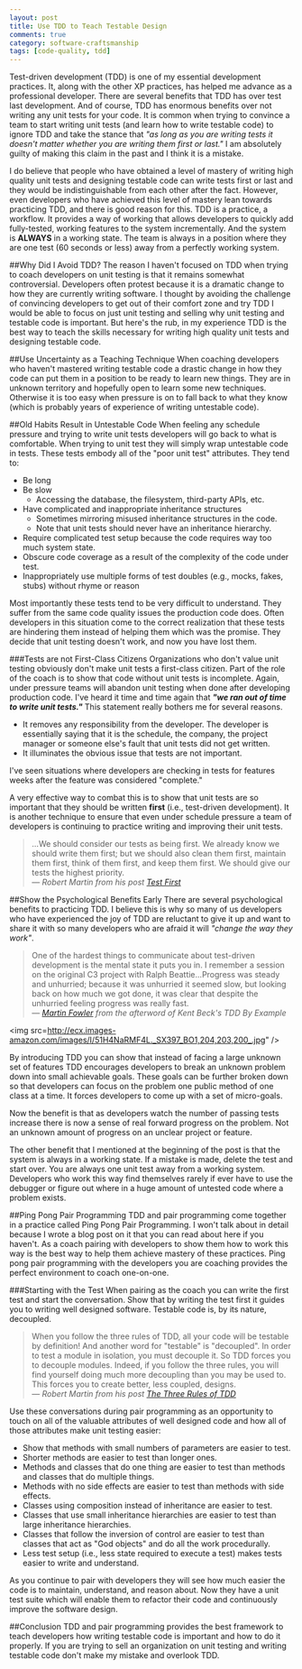 ```yaml
---
layout: post
title: Use TDD to Teach Testable Design 
comments: true
category: software-craftsmanship
tags: [code-quality, tdd]
---
```


Test-driven development (TDD) is one of my essential development practices. It, along with the other XP practices, has helped me advance as a professional developer. There are several benefits that TDD has over test last development. And of course, TDD has enormous benefits over not writing any unit tests for your code. It is common when trying to convince a team to start writing unit tests (and learn how to write testable code) to ignore TDD and take the stance that _"as long as you are writing tests it doesn't matter whether you are writing them first or last."_ I am absolutely guilty of making this claim in the past and I think it is a mistake. 

<!--more-->

I do believe that people who have obtained a level of mastery of writing high quality unit tests and designing testable code can write tests first or last and they would be indistinguishable from each other after the fact. However, even developers who have achieved this level of mastery lean towards practicing TDD, and there is good reason for this. TDD is a practice, a workflow. It provides a way of working that allows developers to quickly add fully-tested, working features to the system incrementally. And the system is **ALWAYS** in a working state. The team is always in a position where they are one test (60 seconds or less) away from a perfectly working system.

##Why Did I Avoid TDD?
The reason I haven't focused on TDD when trying to coach developers on unit testing is that it remains somewhat controversial. Developers often protest because it is a dramatic change to how they are currently writing software. I thought by avoiding the challenge of convincing developers to get out of their comfort zone and try TDD I would be able to focus on just unit testing and selling why unit testing and testable code is important. But here's the rub, in my experience TDD is the best way to teach the skills necessary for writing high quality unit tests and designing testable code. 

##Use Uncertainty as a Teaching Technique
When coaching developers who haven't mastered writing testable code a drastic change in how they code can put them in a position to be ready to learn new things. They are in unknown territory and hopefully open to learn some new techniques. Otherwise it is too easy when pressure is on to fall back to what they know (which is probably years of experience of writing untestable code).

##Old Habits Result in Untestable Code
When feeling any schedule pressure and trying to write unit tests developers will go back to what is comfortable. When trying to unit test they will simply wrap untestable code in tests. These tests embody all of the "poor unit test" attributes. They tend to:

* Be long
* Be slow 
	* Accessing the database, the filesystem, third-party APIs, etc.
* Have complicated and inappropriate inheritance structures
	* Sometimes mirroring misused inheritance structures in the code. 
	* Note that unit tests should never have an inheritance hierarchy.
* Require complicated test setup because the code requires way too much system state.
* Obscure code coverage as a result of the complexity of the code under test.
* Inappropriately use multiple forms of test doubles (e.g., mocks, fakes, stubs) without rhyme or reason

Most importantly these tests tend to be very difficult to understand. They suffer from the same code quality issues the production code does. Often developers in this situation come to the correct realization that these tests are hindering them instead of helping them which was the promise. They decide that unit testing doesn't work, and now you have lost them.

###Tests are not First-Class Citizens
Organizations who don't value unit testing obviously don't make unit tests a first-class citizen. Part of the role of the coach is to show that code without unit tests is incomplete. Again, under pressure teams will abandon unit testing when done after developing production code. I've heard it time and time again that *__"we ran out of time to write unit tests."__* This statement really bothers me for several reasons. 

* It removes any responsibility from the developer. The developer is essentially saying that it is the schedule, the company, the project manager or someone else's fault that unit tests did not get written.
* It illuminates the obvious issue that tests are not important. 

I've seen situations where developers are checking in tests for features weeks after the feature was considered "complete."  

A very effective way to combat this is to show that unit tests are so important that they should be written **first** (i.e., test-driven development). It is another technique to ensure that even under schedule pressure a team of developers is continuing to practice writing and improving their unit tests.

> ...We should consider our tests as being first. We already know we should write them first; but we should also clean them first, maintain them first, think of them first, and keep them first. We should give our tests the highest priority.  
>&mdash; _Robert Martin from his post [Test First](https://blog.8thlight.com/uncle-bob/2013/09/23/Test-first.html)_ 

##Show the Psychological Benefits Early
There are several psychological benefits to practicing TDD. I believe this is why so many of us developers who have experienced the joy of TDD are reluctant to give it up and want to share it with so many developers who are afraid it will _"change the way they work"_.

> One of the hardest things to communicate about test-driven development is the mental state it puts you in. I remember a session on the original C3 project with Ralph Beattie...Progress was steady and unhurried; because it was unhurried it seemed slow, but looking back on how much we got done, it was clear that despite the unhurried feeling progress was really fast.  
> &mdash; _[Martin Fowler](http://martinfowler.com/) from the afterword of Kent Beck's TDD By Example_

<img src=http://ecx.images-amazon.com/images/I/51H4NaRMF4L._SX397_BO1,204,203,200_.jpg" />
 
By introducing TDD you can show that instead of facing a large unknown set of features TDD encourages developers to break an unknown problem down into small achievable goals. These goals can be further broken down so that developers can focus on the problem one public method of one class at a time. It forces developers to come up with a set of micro-goals. 

Now the benefit is that as developers watch the number of passing tests increase there is now a sense of real forward progress on the problem. Not an unknown amount of progress on an unclear project or feature.

The other benefit that I mentioned at the beginning of the post is that the system is always in a working state. If a mistake is made, delete the test and start over. You are always one unit test away from a working system. Developers who work this way find themselves rarely if ever have to use the debugger or figure out where in a huge amount of untested code where a problem exists.

##Ping Pong Pair Programming
TDD and pair programming come together in a practice called Ping Pong Pair Programming. I won't talk about in detail because I wrote a blog post on it that you can read about here if you haven't. As a coach pairing with developers to show them how to work this way is the best way to help them achieve mastery of these practices. Ping pong pair programming with the developers you are coaching provides the perfect environment to coach one-on-one.

###Starting with the Test
When pairing as the coach you can write the first test and start the conversation. Show that by writing the test first it guides you to writing well designed software. Testable code is, by its nature, decoupled.

> When you follow the three rules of TDD, all your code will be testable by definition! And another word for "testable" is "decoupled". In order to test a module in isolation, you must decouple it. So TDD forces you to decouple modules. Indeed, if you follow the three rules, you will find yourself doing much more decoupling than you may be used to. This forces you to create better, less coupled, designs.  
> &mdash; _Robert Martin from his post [The Three Rules of TDD](http://butunclebob.com/ArticleS.UncleBob.TheThreeRulesOfTdd)_

Use these conversations during pair programming as an opportunity to touch on all of the valuable attributes of well designed code and how all of those attributes make unit testing easier:

* Show that methods with small numbers of parameters are easier to test. 
* Shorter methods are easier to test than longer ones.  
* Methods and classes that do one thing are easier to test than methods and classes that do multiple things. 
* Methods with no side effects are easier to test than methods with side effects. 
* Classes using composition instead of inheritance are easier to test.
* Classes that use small inheritance hierarchies are easier to test than large inheritance hierarchies.
* Classes that follow the inversion of control are easier to test than classes that act as "God objects" and do all the work procedurally.
* Less test setup (i.e., less state required to execute a test) makes tests easier to write and understand.

As you continue to pair with developers they will see how much easier the code is to maintain, understand, and reason about. Now they have a unit test suite which will enable them to refactor their code and continuously improve the software design.

##Conclusion
TDD and pair programming provides the best framework to teach developers how writing testable code is important and how to do it properly. If you are trying to sell an organization on unit testing and writing testable code don't make my mistake and overlook TDD.
